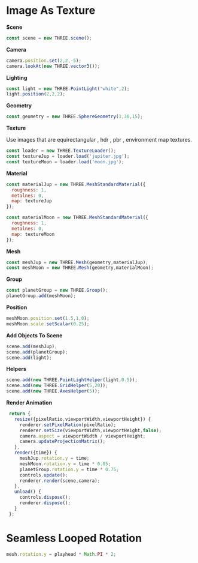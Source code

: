 # Image As Texture

**Scene**

```js
const scene = new THREE.scene();
```

**Camera**

```js
camera.position.set(2,2,-5);
camera.lookAt(new THREE.vector3());
```

**Lighting**

```js
const light = new THREE.PointLight("white",2);
light.position(2,2,2);
```

**Geometry**

```js
const geometry = new THREE.SphereGeometry(1,30,15);
```

**Texture**

Use images that are equirectangular , hdr , pbr , environment map textures.

```js
const loader = new THREE.TextureLoader();
const textureJup = loader.load('jupiter.jpg');
const textureMoon = loader.load('moon.jpg');
```

**Material**

```js
const materialJup = new THREE.MeshStandardMaterial({
  roughness: 1,
  metalnes: 0,
  map: textureJup
});

const materialMoon = new THREE.MeshStandardMaterial({
  roughness: 1,
  metalnes: 0,
  map: textureMoon
});
```

**Mesh**

```js
const meshJup = new THREE.Mesh(geometry,materialJup);
const meshMoon = new THREE.Mesh(geometry,materialMoon);
```

**Group**

```js
const planetGroup = new THREE.Group();
planetGroup.add(meshMoon);
```

**Position**

```js
meshMoon.position.set(1.5,1,0);
meshMoon.scale.setScalar(0.25);
```

**Add Objects To Scene**

```js
scene.add(meshJup);
scene.add(planetGroup);
scene.add(light);
```

**Helpers**

```js
scene.add(new THREE.PointLightHelper(light,0.5));
scene.add(new THREE.GridHelper(5,20));
scene.add(new THREE.AxesHelper(5));
```

**Render Animation**

```js
 return {
   resize({pixelRatio,viewportWidth,viewportHeight}) {
     renderer.setPixelRation(pixelRatio);
     renderer.setSize(viewportWidth,viewportHeight,false);
     camera.aspect = viewportWidth / viewportHeight;
     camera.updateProjectionMatrix();
   },
   render({time}) {
     meshJup.rotation.y = time;
     meshMoon.rotation.y = time * 0.05;
     planetGroup.rotation.y = time * 0.75;
     controls.update();
     renderer.render(scene,camera);
   },
   unload() {
     controls.dispose();
     renderer.dispose();
   }
 };
```



# Seamless Looped Rotation

```js
mesh.rotation.y = playhead * Math.PI * 2;
```
